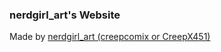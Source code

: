 ### nerdgirl_art's Website
Made by [nerdgirl_art (creepcomix or CreepX451)](https://creepcomix.github.io)
